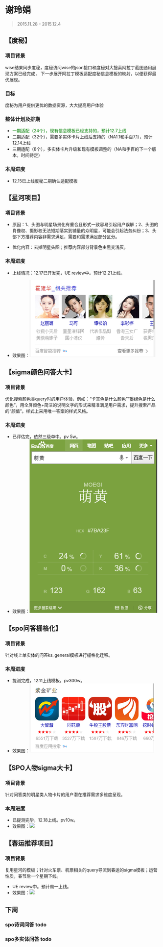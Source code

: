 # 谢玲娟

> 2015.11.28 - 2015.12.4

## 【度秘】
### 项目背景
wise结果同步度秘，度秘访问wise的json接口和度秘对大搜索阿拉丁截图通用展现方案已经完成，
下一步展开阿拉丁模板适配度秘信息模板的映射，以便获得最优展现。

### 目标
度秘为用户提供更优的数据资源，大大提高用户体验

### 整体计划及排期
* <span style="color:green">一期适配（24个），现有信息模板已经支持的，预计12.7上线</span>
* 二期适配（32个），需要多实体卡片上线后支持的（NA1.1和手百7.1），预计12.14上线
* 三期适配（8个），多实体卡片升级和现有模板调整的（NA和手百的下一个版本，时间待定）

### 本周进度

* 12.15已上线度秘二期确认适配模板

## 【星河项目】
### 项目背景

* 原因：1、头图与明星场景化有重合且形式一致容易引起用户误解；2、头图的肖像权、摄影权无法短期落实到铺量的众明星，可能会引起法务纠纷；3、头部下方推荐内容非需求满足，需要和需求满足部分区分。
    
* 优化内容：去掉明星头图；推荐内容部分背景色由黑变浅灰。

### 本周进度

* 上线情况：12.17已开发完，UE review中。预计12.21上线。

* 效果图：![](img/xielingjuan/1.png)

## 【sigma颜色问答大卡】
### 项目背景
优化搜索颜色类query时的用户体验，例如：“卡其色是什么颜色”“墨绿色是什么颜色”，用全屏颜色+简洁的说明文字的形式来精准满足用户需求，提升搜索产品的“颜值”。样式上采用唯一答案的样式风格。

### 本周进度

* 已评估完，依然三级单中。pv 5w。
* 效果图：![](img/xielingjuan/2.png)

## 【spo问答栅格化】
### 项目背景
针对线上单实体的问答ks_general模板进行栅格化迁移。

### 本周进度

* 提测完成，12.11上线模板。pv300w。
* 效果图：![](img/xielingjuan/3.png)

## 【SPO人物sigma大卡】

### 项目背景
针对问答类的明星类人物卡片的用户潜在推荐需求多维度呈现。

### 本周进度

* 已提测完毕，12.18上线。pv10w。
* 效果图：![](img/xielingjuan/4.png)

## 【春运推荐项目】

### 项目背景
复用星河的模板；针对火车票、机票相关的query导流到春运的sigma模板；运营性质，春节后一个星期下线。

* UE review中。预计周一上线。
* 效果图：![](img/xielingjuan/5.png)

## 下周

### spo诗词问答 todo

### spo多实体问答 todo
